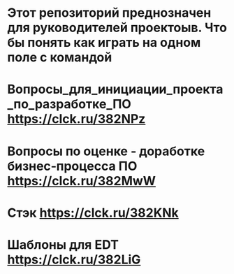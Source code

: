 # Этот репозиторий преднозначен для руководителей проектоыв. Что бы понять как играть на одном поле с командой
# Вопросы_для_инициации_проекта_по_разработке_ПО https://clck.ru/382NPz
# Вопросы по оценке ‐ доработке бизнес‐процесса ПО https://clck.ru/382MwW
# Стэк https://clck.ru/382KNk
# Шаблоны для EDT https://clck.ru/382LiG
